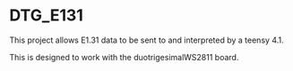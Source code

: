 # DTG_E131
This project allows E1.31 data to be sent to and interpreted by a teensy 4.1. 

This is designed to work with the duotrigesimalWS2811 board.  
